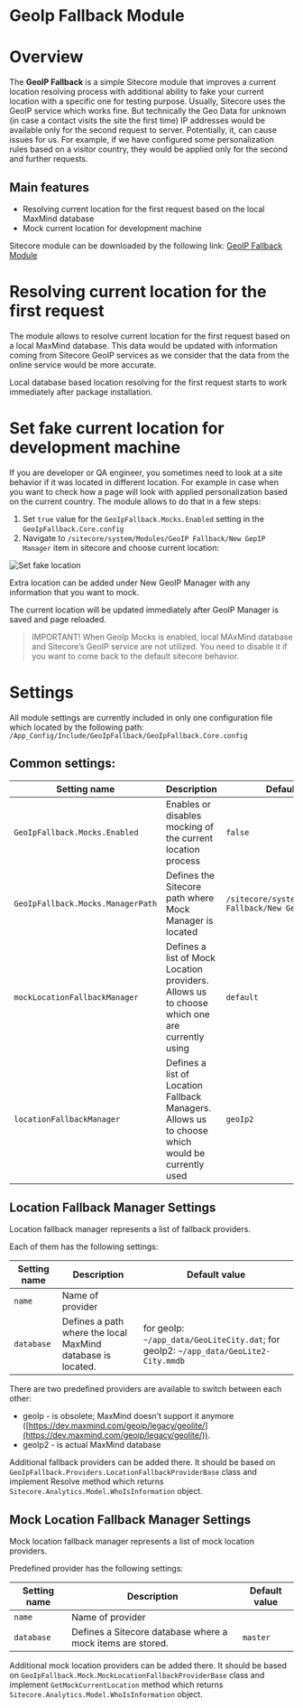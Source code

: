 # GeoIp Fallback Module

# Overview

The **GeoIP Fallback** is a simple Sitecore module that improves a current location resolving process with additional ability to fake your current location with a specific one for testing purpose. Usually, Sitecore uses the GeoIP service which works fine. But technically the Geo Data for unknown (in case a contact visits the site the first time) IP addresses would be available only for the second request to server. Potentially, it, can cause issues for us. For example, if we have configured some personalization rules based on a visitor country, they would be applied only for the second and further requests.

## Main features

- Resolving current location for the first request based on the local MaxMind database
- Mock current location for development machine

Sitecore module can be downloaded by the following link: [GeoIP Fallback Module](https://github.com/ampach/GeoIpFallback/raw/master/Module/GeoIP%20Fallback-1.0.zip) 

# Resolving current location for the first request

The module allows to resolve current location for the first request based on a local MaxMind database. This data would be updated with information coming from Sitecore GeoIP services as we consider that the data from the online service would be more accurate.

Local database based location resolving for the first request starts to work immediately after package installation.

# Set fake current location for development machine

If you are developer or QA engineer, you sometimes need to look at a site behavior if it was located in different location. For example in case when you want to check how a page will look with applied personalization based on the current country. The module allows to do that in a few steps:

1. Set `true` value for the `GeoIpFallback.Mocks.Enabled` setting in the `GeoIpFallback.Core.config`
2. Navigate to `/sitecore/system/Modules/GeoIP Fallback/New GepIP Manager` item in sitecore and choose current location:

![Set fake location](https://user-images.githubusercontent.com/1925984/40304688-5df75f90-5d00-11e8-91ba-1a3ded1414ae.png)

Extra location can be added under New GeoIP Manager with any information that you want to mock.

The current location will be updated immediately after GeoIP Manager is saved and page reloaded.

> IMPORTANT! When GeoIp Mocks is enabled, local MAxMind database and Sitecore’s GeoIP service are not utilized. You need to disable it if you want to come back to the default sitecore behavior.

# Settings

All module settings are currently included in only one configuration file which located by the following path: `/App_Config/Include/GeoIpFallback/GeoIpFallback.Core.config`

## Common settings:

| Setting name  | Description | Default value |
| ------------- | ------------- | ------------- |
| `GeoIpFallback.Mocks.Enabled`  | Enables or disables mocking of the current location process  | `false`  |
| `GeoIpFallback.Mocks.ManagerPath`  | Defines the Sitecore path where Mock Manager is located  | `/sitecore/system/Modules/GeoIP Fallback/New GepIP Manager`  |
| `mockLocationFallbackManager`  | Defines a list of Mock Location providers. Allows us to choose which one are currently using  | `default`  |
| `locationFallbackManager`  | Defines a list of Location Fallback Managers. Allows us to choose which would be currently used  | `geoIp2`  |

## Location Fallback Manager Settings

Location fallback manager represents a list of fallback providers. 

Each of them has the following settings:

| Setting name  | Description | Default value |
| ------------- | ------------- | ------------- |
| `name`  | Name of provider  |   |
| `database`  | Defines a path where the local MaxMind database is located.  | for geoIp: `~/app_data/GeoLiteCity.dat`; for geoIp2: `~/app_data/GeoLite2-City.mmdb`  |

There are two predefined providers are available to switch between each other:
- geoIp - is obsolete; MaxMind doesn’t support it anymore ([https://dev.maxmind.com/geoip/legacy/geolite/](https://dev.maxmind.com/geoip/legacy/geolite/)). 
- geoIp2 - is actual MaxMind database

Additional fallback providers can be added there. It should be based on `GeoIpFallback.Providers.LocationFallbackProviderBase` class and implement Resolve method which returns `Sitecore.Analytics.Model.WhoIsInformation` object.

## Mock Location Fallback Manager Settings

Mock location fallback manager represents a list of mock location providers.
 
Predefined provider has the following settings:	

| Setting name  | Description | Default value |
| ------------- | ------------- | ------------- |
| `name`  | Name of provider  |   |
| `database`  | Defines a Sitecore database where a mock items are stored.  | `master`  |

Additional mock location providers can be added there. It should be based on `GeoIpFallback.Mock.MockLocationFallbackProviderBase` class and implement `GetMockCurrentLocation` method which returns `Sitecore.Analytics.Model.WhoIsInformation` object.
